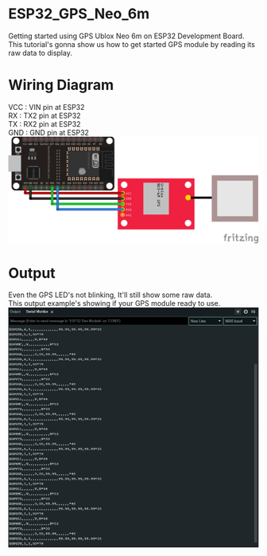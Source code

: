 # ESP32_GPS_Neo_6m
Getting started using GPS Ublox Neo 6m on ESP32 Development Board. <br/>
This tutorial's gonna show us how to get started GPS module by reading its raw data to display.

# Wiring Diagram
VCC : VIN pin at ESP32 <br/>
RX  : TX2 pin at ESP32 <br/>
TX  : RX2 pin at ESP32 <br/>
GND : GND pin at ESP32 <br/>
<img src="./ESP32_GPS_Neo_6m_Wiring.png">

# Output
Even the GPS LED's not blinking, It'll still show some raw data. <br/>
This output example's showing if your GPS module ready to use.
<img src="./Serial_Monitor_Output.PNG">
